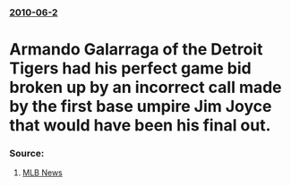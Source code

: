 ### [2010-06-2](/news/2010/06/2/index.md)

# Armando Galarraga of the Detroit Tigers had his perfect game bid broken up by an incorrect call made by the first base umpire Jim Joyce that would have been his final out. 




### Source:

1. [MLB News](http://mlb.mlb.com/news/article.jsp?ymd=20100602&content_id=10727590)
